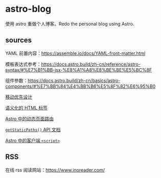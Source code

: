 # astro-blog

使用 astro 重做个人博客。Redo the personal blog using Astro.

## sources

YAML 前置内容：https://assemble.io/docs/YAML-front-matter.html

模板表达式参考：https://docs.astro.build/zh-cn/reference/astro-syntax/#%E7%B1%BB-jsx-%E8%A1%A8%E8%BE%BE%E5%BC%8F

组件参数：https://docs.astro.build/zh-cn/basics/astro-components/#%E7%BB%84%E4%BB%B6%E5%8F%82%E6%95%B0

[移动优先设计](https://www.mobileapps.com/blog/mobile-first-design)

[语义化的 HTML 标签](https://www.dofactory.com/html/semantics)

[Astro 中的动态页面路由](https://docs.astro.build/zh-cn/guides/routing/#%E5%8A%A8%E6%80%81%E8%B7%AF%E7%94%B1)

[`getStaticPaths()` API 文档](https://docs.astro.build/zh-cn/reference/routing-reference/#getstaticpaths)

[Astro 中的客户端 `<script>`](https://docs.astro.build/zh-cn/guides/client-side-scripts/)

## RSS

在线 rss 阅读网站：https://www.inoreader.com/
